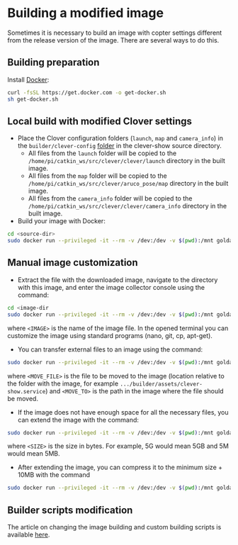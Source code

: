# Building a modified image

Sometimes it is necessary to build an image with copter settings different from the release version of the image. There are several ways to do this.

## Building preparation

Install [Docker](https://www.docker.com):

```bash
curl -fsSL https://get.docker.com -o get-docker.sh
sh get-docker.sh
```

## Local build with modified Clover settings

* Place the Clover configuration folders (`launch`, `map` and `camera_info`) in the `builder/clever-config` [folder](../../builder/clever-config) in the clever-show source directory.
  * All files from the `launch` folder will be copied to the `/home/pi/catkin_ws/src/clever/clever/launch` directory in the built image.
  * All files from the `map` folder will be copied to the `/home/pi/catkin_ws/src/clever/aruco_pose/map` directory in the built image.
  * All files from the `camera_info` folder will be copied to the `/home/pi/catkin_ws/src/clever/clever/camera_info` directory in the built image.
* Build your image with Docker:

```bash
cd <source-dir>
sudo docker run --privileged -it --rm -v /dev:/dev -v $(pwd):/mnt goldarte/img-tool:v0.5
```

## Manual image customization

* Extract the file with the downloaded image, navigate to the directory with this image, and enter the image collector console using the command:

```bash
cd <image-dir
sudo docker run --privileged -it --rm -v /dev:/dev -v $(pwd):/mnt goldarte/img-tool:v0.5 img-chroot /mnt/<IMAGE>
```

where `<IMAGE>` is the name of the image file. In the opened terminal you can customize the image using standard programs (nano, git, cp, apt-get).

* You can transfer external files to an image using the command:

```bash
sudo docker run --privileged -it --rm -v /dev:/dev -v $(pwd):/mnt goldarte/img-tool:v0.5 img-chroot /mnt/<IMAGE> copy /mnt/<MOVE_FILE> <MOVE_TO>
```

where `<MOVE_FILE>` is the file to be moved to the image (location relative to the folder with the image, for example `.../builder/assets/clever-show.service`) and `<MOVE_TO>` is the path in the image where the file should be moved.

* If the image does not have enough space for all the necessary files, you can extend the image with the command:

```bash
sudo docker run --privileged -it --rm -v /dev:/dev -v $(pwd):/mnt goldarte/img-tool:v0.5 img-resize /mnt/<IMAGE> max <SIZE>
```

where `<SIZE>` is the size in bytes. For example, 5G would mean 5GB and 5M would mean 5MB.

* After extending the image, you can compress it to the minimum size + 10MB with the command

```bash
sudo docker run --privileged -it --rm -v /dev:/dev -v $(pwd):/mnt goldarte/img-tool:v0.5 img-resize /mnt/<IMAGE> min
```

## Builder scripts modification

The article on changing the image building and custom building scripts is available [here](https://clever.copterexpress.com/ru/image_building.html).
